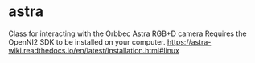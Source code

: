# astra
Class for interacting with the Orbbec Astra RGB+D camera
Requires the OpenNI2 SDK to be installed on your computer.
https://astra-wiki.readthedocs.io/en/latest/installation.html#linux
